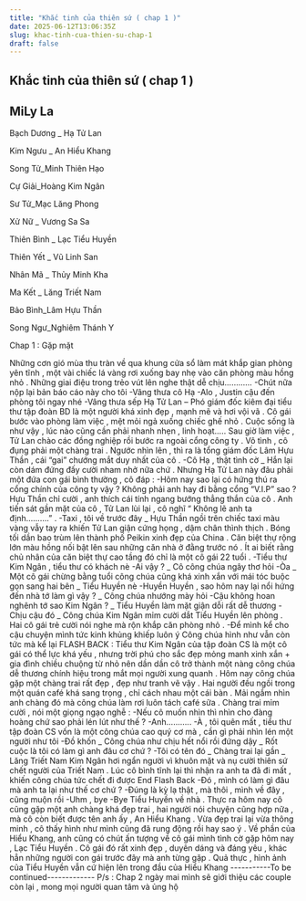 ```yaml
---
title: "Khắc tinh của thiên sứ ( chap 1 )"
date: 2025-06-12T13:06:35Z
slug: khac-tinh-cua-thien-su-chap-1
draft: false
---
```


## Khắc tinh của thiên sứ ( chap 1 )

## MiLy La

Bạch Dương _ Hạ Tử Lan
 
Kim Ngưu _ An Hiểu Khang 
 
Song Tử_Minh Thiên Hạo
 
Cự Giải_Hoàng Kim Ngân 
 
Sư Tử_Mạc Lăng Phong
 
Xử Nữ _ Vương Sa Sa 
 
Thiên Bình _ Lạc Tiểu Huyền
 
Thiên Yết _ Vũ Linh San
 
Nhân Mã _ Thủy Minh Kha
 
Ma Kết _ Lăng Triết Nam
 
Bảo Bình_Lâm Hựu Thần
 
Song Ngư_Nghiêm Thánh Y
 
Chap 1 : Gặp mặt
 
 Những cơn gió mùa thu tràn về qua khung cửa sổ làm mát khắp gian phòng yên tĩnh , một vài chiếc lá vàng rơi xuống bay nhẹ vào căn phòng màu hồng nhỏ . Những giai điệu trong trẻo vút lên nghe thật dễ chịu…………
-Chút nữa nộp lại bản báo cáo này cho tôi
-Vâng thưa cô Hạ
-Alo , Justin cậu đến phòng tôi ngay nhé
-Vâng thưa sếp
 Hạ Tử Lan – Phó giám đốc kiêm đại tiểu thư tập đoàn BD là một người khá xinh đẹp , mạnh mẽ và hơi vội vã . Cô gái bước vào phòng làm việc , mệt mỏi ngả xuống chiếc ghế nhỏ . Cuộc sống là như vậy , lúc nào cũng cần phải nhanh nhẹn , linh hoạt…..
 Sau giờ làm việc , Tử Lan chào các đồng nghiệp rồi bước ra ngoài cổng công ty . Vô tình , cô đụng phải một chàng trai . Ngước nhìn lên , thì ra là tổng giám đốc Lâm Hựu Thần , cái “gai” chướng mắt duy nhất của cô .
-Cô Hạ , thật tình cờ _ Hắn lại còn dám đứng đấy cười nham nhở nữa chứ . Nhưng Hạ Tử Lan này đâu phải một đứa con gái bình thường , cô đáp :
-Hôm nay sao lại có hứng thú ra cổng chính của công ty vậy ? Không phải anh hay đi bằng cổng “V.I.P” sao ?
 Hựu Thần chỉ cười , anh thích cái tính ngang bướng thẳng thắn của cô . Anh tiến sát gần mặt của cô , Tử Lan lùi lại , cô nghĩ “ Không lẽ anh ta định……….” . 
-Taxi , tôi về trước đây _ Hựu Thần ngồi trên chiếc taxi màu vàng vẫy tay ra khiến Tử Lan giận cứng họng , dậm chân thình thịch .
 Bóng tối dần bao trùm lên thành phố Peikin xinh đẹp của China . Căn biệt thự rộng lớn màu hồng nối bật lên sau những căn nhà ở đằng trước nó . Ít ai biết rằng chủ nhân của căn biệt thự cao tầng đó chỉ là một cô gái 22 tuổi .
-Tiểu thư Kim Ngân , tiểu thư có khách nè 
-Ai vậy ? _ Cô công chúa ngây thơ hỏi
-Òa _ Một cô gái chừng bằng tuổi công chúa cũng khá xinh xắn với mái tóc buộc gọn sang hai bên _ Tiểu Huyền nè
-Huyền Huyền , sao hôm nay lại nổi hứng đến nhà tớ làm gì vậy ? _ Công chúa nhướng mày hỏi
-Cậu không hoan nghênh tớ sao Kim Ngân ? _ Tiểu Huyền làm mặt giận dỗi rất dễ thương
-Chịu cậu đó _ Công chúa Kim Ngân mỉm cười dắt Tiểu Huyền lên phòng . Hai cô gái trẻ cười nói nghe mà rộn khắp căn phòng nhỏ .
-Để mình kể cho cậu chuyện mình tức kinh khủng khiếp luôn ý
Công chúa hình như vẫn còn tức mà kể lại
FLASH BACK :
 Tiểu thư Kim Ngân của tập đoàn CS là một cô gái có thể lực khá yếu , nhưng trời phú cho sắc đẹp mỏng manh xinh xắn + gia đình chiều chuộng từ nhỏ nên dần dần cô trở thành một nàng công chúa dễ thương chính hiệu trong mắt mọi người xung quanh . 
 Hôm nay công chúa gặp một chàng trai rất đẹp , đẹp như tranh vẽ vậy . Hai người đều ngồi trong một quán café khá sang trọng , chỉ cách nhau một cái bàn . Mải ngắm nhìn anh chàng đó mà công chúa làm rơi luôn tách café sữa . Chàng trai mỉm cười , nói một giọng ngạo nghễ :
-Nếu cô muốn nhìn thì nhìn cho đàng hoàng chứ sao phải lén lút như thế ?
-Anh………..
-À , tôi quên mất , tiểu thư tập đoàn CS vốn là một công chúa cao quý cơ mà , cần gì phải nhìn lén một người như tôi 
-Đồ khốn _ Công chúa như chịu hết nổi rồi đứng dậy _ Rốt cuộc là tôi có làm gì anh đâu cơ chứ ?
-Tôi có tên đó _ Chàng trai lại gần _ Lăng Triết Nam 
 Kim Ngân hơi ngẩn người vì khuôn mặt và nụ cười thiên sứ chết người của Triết Nam . Lúc cô bình tĩnh lại thì nhận ra anh ta đã đi mất , khiến công chúa tức chết đi được
End Flash Back
-Đó , mình có làm gì đâu mà anh ta lại như thế cơ chứ ?
-Đúng là kỳ lạ thật , mà thôi , mình về đây , cũng muộn rồi 
-Uhm , bye
-Bye
 Tiểu Huyền về nhà . Thực ra hôm nay cô cũng gặp một anh chàng khá đẹp trai , hai người nói chuyện cũng hợp nữa , mà cô còn biết được tên anh ấy , An Hiểu Khang . Vừa đẹp trai lại vừa thông minh , cô thấy hình như mình cũng đã rung động rồi hay sao ý .
 Về phần của Hiểu Khang, anh cũng có chút ấn tượng về cô gái mình tình cờ gặp hôm nay , Lạc Tiểu Huyền . Cô gái đó rất xinh đẹp , duyên dáng và đáng yêu , khác hẳn những người con gái trước đây mà anh từng gặp . Quả thực , hình ảnh của Tiểu Huyền vẫn cứ hiện lên trong đầu của Hiểu Khang
 -----------To be continued-------------
P/s : Chap 2 ngày mai mình sẽ giới thiệu các couple còn lại , mong mọi người quan tâm và ủng hộ